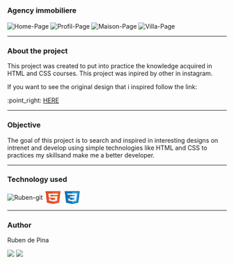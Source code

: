 <h3>Agency immobiliere</h3> 
<div style="display: inline_block">
    <img align="center" alt="Home-Page" height="200" width="400" src="https://user-images.githubusercontent.com/75695011/161028792-862e6cc0-ed85-48e9-8b97-cbf88796624a.png">
    <img align="center" alt="Profil-Page" height="200" width="400" src="https://user-images.githubusercontent.com/75695011/161027461-0dd6edaa-f5d2-42fe-aa95-e79b7c8f9ea0.png">
    <img align="center" alt="Maison-Page" height="200" width="400" src="https://user-images.githubusercontent.com/75695011/161027141-3aad2b01-6c87-4df6-87ce-926584548706.png">
    <img align="center" alt="Villa-Page" height="200" width="400" src="https://user-images.githubusercontent.com/75695011/161027743-5003ab43-de1a-4c25-bcaa-cd53e91f71e5.png">
<hr>

<h3>About the project</h3>
<p>This project was created to put into practice the knowledge acquired in HTML and CSS courses. This project was inpired by other in instagram.</p>   

<p>If you want to see the original design that i inspired follow the link:</p> :point_right: <a  href="https://www.instagram.com/p/Caf2ykxK5lU/">HERE</a>

<hr>

<h3>Objective</h3> 
<p>The goal of this project is to search and inspired in interesting designs on intrenet and develop using simple technologies like HTML and CSS to practices my skillsand make me a better developer.</p>
<hr>

<h3>Technology used</h3>
<p><div style="display: inline_block">
  <img align="center" alt="Ruben-git" height="30" width="40" src="https://cdn.jsdelivr.net/gh/devicons/devicon/icons/git/git-original.svg" />
  <img align="center" alt="Ruben-HTML" height="30" width="40" src="https://raw.githubusercontent.com/devicons/devicon/master/icons/html5/html5-original.svg">
  <img align="center" alt="Ruben-CSS" height="30" width="40" src="https://raw.githubusercontent.com/devicons/devicon/master/icons/css3/css3-original.svg">
</div></p>
<hr>

 <h3>Author</h3> 
<p>Ruben de Pina</p>
<p><div>
    <a href = "mailto:rubenpina758@gmail.com"><img src="https://img.shields.io/badge/-Gmail-%23333?style=for-the-badge&logo=gmail&logoColor=white" target="_blank"></a>
   <a href="https://www.linkedin.com/in/ruben-pina-3851b4235/" target="_blank"><img src="https://img.shields.io/badge/-LinkedIn-%230077B5?style=for-the-badge&logo=linkedin&logoColor=white" target="_blank"></a> 
</div></p>
